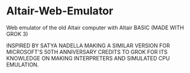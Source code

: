 # Altair-Web-Emulator
Web emulator of the old Altair computer with Altair BASIC (MADE WITH GROK 3)

INSPIRED BY SATYA NADELLA MAKING A SIMILAR VERSION FOR MICROSOFT'S 50TH ANNIVERSARY
CREDITS TO GROK FOR ITS KNOWLEDGE ON MAKING INTERPRETERS AND SIMULATED CPU EMULATION.
